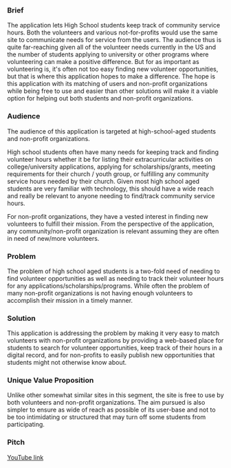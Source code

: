 ### Brief

The application lets High School students keep track of community service hours. Both the volunteers and various not-for-profits would use the same site to communicate needs for service from the users. The audience thus is quite far-reaching given all of the volunteer needs currently in the US and the number of students applying to university or other programs where volunteering can make a positive difference. But for as important as volunteering is, it's often not too easy finding new volunteer opportunities, but that is where this application hopes to make a difference. The hope is this application with its matching of users and non-profit organizations while being free to use and easier than other solutions will make it a viable option for helping out both students and non-profit organizations.

### Audience

The audience of this application is targeted at high-school-aged students and non-profit organizations.

High school students often have many needs for keeping track and finding volunteer hours whether it be for listing their extracurricular activities on college/university applications, applying for scholarships/grants, meeting requirements for their church / youth group, or fulfilling any community service hours needed by their church. Given most high school aged students are very familiar with technology, this should have a wide reach and really be relevant to anyone needing to find/track community service hours.

For non-profit organizations, they have a vested interest in finding new volunteers to fulfill their mission. From the perspective of the application, any community/non-profit organization is relevant assuming they are often in need of new/more volunteers.

### Problem

The problem of high school aged students is a two-fold need of needing to find volunteer opportunities as well as needing to track their volunteer hours for any applications/scholarships/programs. While often the problem of many non-profit organizations is not having enough volunteers to accomplish their mission in a timely manner.

### Solution

This application is addressing the problem by making it very easy to match volunteers with non-profit organizations by providing a web-based place for students to search for volunteer opportunities, keep track of their hours in a digital record, and for non-profits to easily publish new opportunities that students might not otherwise know about.

### Unique Value Proposition

Unlike other somewhat similar sites in this segment, the site is free to use by both volunteers and non-profit organizations. The aim pursued is also simpler to ensure as wide of reach as possible of its user-base and not to be too intimidating or structured that may turn off some students from participating.

### Pitch

[YouTube link](https://www.youtube.com/watch?v=ANRl7l7Abr0&feature=youtu.be)
